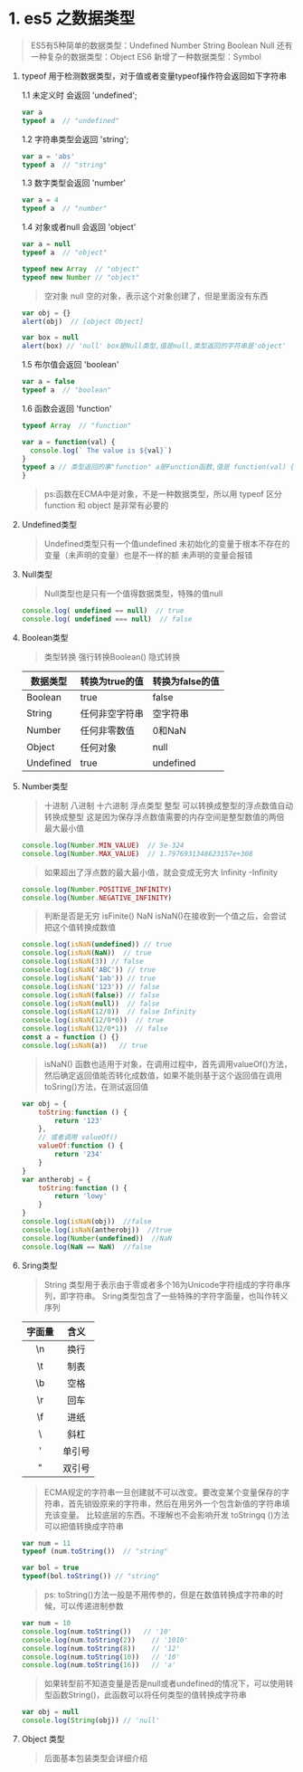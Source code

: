 # 1. es5 之数据类型

> ES5有5种简单的数据类型：Undefined Number String Boolean Null
> 还有一种复杂的数据类型：Object
> ES6 新增了一种数据类型：Symbol

1. typeof 用于检测数据类型，对于值或者变量typeof操作符会返回如下字符串

    1.1 未定义时 会返回 'undefined';
    ```js
    var a
    typeof a  // "undefined"
    ```
    1.2 字符串类型会返回 'string';
    ```js
    var a = 'abs'
    typeof a  // "string"
    ```
    1.3 数字类型会返回 'number'
    ```js
    var a = 4
    typeof a  // "number"
    ```
    1.4 对象或者null 会返回 'object'
    ```js
    var a = null
    typeof a  // "object"

    typeof new Array  // "object"
    typeof new Number // "object"
    ```
    > 空对象 null
    > 空的对象，表示这个对象创建了，但是里面没有东西
    ```js
    var obj = {}
    alert(obj)  // [object Object]

    var box = null
    alert(box) // 'null' box是Null类型,值是null,类型返回的字符串是'object'
    ```
    1.5 布尔值会返回 'boolean'
    ```js
    var a = false
    typeof a  // "boolean"
    ```
    1.6 函数会返回 'function'
    ```js
    typeof Array  // "function"

    var a = function(val) {
      console.log(` The value is ${val}`)
    }
    typeof a // 类型返回的事"function" a是Function函数,值是 function(val) { console.log(` The value is ${val}`)
    }
    ```
    > ps:函数在ECMA中是对象，不是一种数据类型，所以用 typeof 区分 function 和 object 是非常有必要的

2. Undefined类型

    > Undefined类型只有一个值undefined
    > 未初始化的变量于根本不存在的变量（未声明的变量）也是不一样的额 未声明的变量会报错

3. Null类型

    > Null类型也是只有一个值得数据类型，特殊的值null
    ```js
    console.log( undefined == null)  // true
    console.log( undefined === null)  // false
    ```
4. Boolean类型

    > 类型转换 强行转换Boolean()
    > 隐式转换

    |    数据类型  | 转换为true的值     |     转换为false的值     |
    | ----------- | ----------------- | -----------------------|
    | Boolean     |   true            |         false          |
    | String      |   任何非空字符串   |         空字符串        |
    | Number      |   任何非零数值     |         0和NaN         |
    | Object      |   任何对象         |         null          |
    | Undefined   |   true            |         undefined      |

5. Number类型

    > 十进制 八进制 十六进制
    > 浮点类型 整型
    > 可以转换成整型的浮点数值自动转换成整型  这是因为保存浮点数值需要的内存空间是整型数值的两倍
    > 最大最小值
    ```js
    console.log(Number.MIN_VALUE)  // 5e-324
    console.log(Number.MAX_VALUE)  // 1.7976931348623157e+308
    ```
    > 如果超出了浮点数的最大最小值，就会变成无穷大 Infinity  -Infinity
    ```js
    console.log(Number.POSITIVE_INFINITY)
    console.log(Number.NEGATIVE_INFINITY)
    ```
    > 判断是否是无穷 isFinite()
    > NaN isNaN()在接收到一个值之后，会尝试把这个值转换成数值

    ```js
    console.log(isNaN(undefined)) // true
    console.log(isNaN(NaN))  // true
    console.log(isNaN(3)) // false
    console.log(isNaN('ABC')) // true
    console.log(isNaN('1ab')) // true
    console.log(isNaN('123')) // false
    console.log(isNaN(false)) // false
    console.log(isNaN(null))  // false
    console.log(isNaN(12/0))  // false Infinity
    console.log(isNaN(12/0*0))  // true
    console.log(isNaN(12/0*1))  // false
    const a = function () {}
    console.log(isNaN(a))   // true
    ```
    > isNaN() 函数也适用于对象，在调用过程中，首先调用valueOf()方法，然后确定返回值能否转化成数值，如果不能则基于这个返回值在调用toSring()方法，在测试返回值
    ```js
    var obj = {
        toString:function () {
            return '123'
        },
        // 或者调用 valueOf()
        valueOf:function () {
            return '234'
        }
    }
    var antherobj = {
        toString:function () {
            return 'lowy'
        }
    }
    console.log(isNaN(obj))  //false
    console.log(isNaN(antherobj))  //true
    console.log(Number(undefined))  //NaN
    console.log(NaN == NaN)  //false
    ```
6. Sring类型
    > String 类型用于表示由于零或者多个16为Unicode字符组成的字符串序列，即字符串。
    > Sring类型包含了一些特殊的字符字面量，也叫作转义序列

    |  字面量  | 含义 |
    | :----: | :----: |
    | \n | 换行 |
    | \t | 制表 |
    | \b | 空格 |
    | \r | 回车 |
    | \f | 进纸 |
    | \\ | 斜杠 |
    | \' | 单引号 |
    | \" | 双引号 |

    > ECMA规定的字符串一旦创建就不可以改变。要改变某个变量保存的字符串，首先销毁原来的字符串，然后在用另外一个包含新值的字符串填充该变量。 比较底层的东西。不理解也不会影响开发
    > toStringq ()方法可以把值转换成字符串
    ```js
    var num = 11
    typeof (num.toString())  // "string"

    var bol = true
    typeof(bol.toString()) // "string"
    ```

    > ps: toString()方法一般是不用传参的，但是在数值转换成字符串的时候，可以传递进制参数
    ```js
    var num = 10
    console.log(num.toString())   // '10'
    console.log(num.toString(2))    // '1010'
    console.log(num.toString(8))    // '12'
    console.log(num.toString(10))   // '10'
    console.log(num.toString(16))   // 'a'
    ```
    > 如果转型前不知道变量是否是null或者undefined的情况下，可以使用转型函数String()，此函数可以将任何类型的值转换成字符串
    ```js
    var obj = null
    console.log(String(obj)) // 'null'
    ```
7. Object 类型
    > 后面基本包装类型会详细介绍